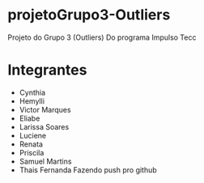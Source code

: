 # projetoGrupo3-Outliers
Projeto do Grupo 3 (Outliers) Do programa Impulso Tecc

# Integrantes

- Cynthia 
- Hemylli
- Victor Marques
- Eliabe
- Larissa Soares
- Luciene
- Renata
- Priscila
- Samuel Martins
- Thais Fernanda
Fazendo push pro github